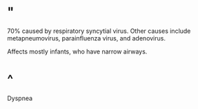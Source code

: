# "

70% caused by respiratory syncytial virus.
Other causes include metapneumovirus, parainfluenza virus, and adenovirus.

Affects mostly infants, who have narrow airways.

# ^

Dyspnea

